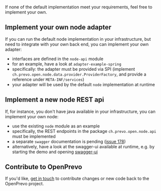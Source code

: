 If none of the default implementation meet your requirements, feel
free to implement your own. 


## Implement your own node adapter

If you can run the default node implementation in your infrastructure, but need to integrate with your own
back end, you can implement your own adapter:

- interfaces are defined in the `node-api` module
- for an example, have a look at `adapter-example-spring` 
- specifically: the adapter must be provided via SPI (implement `ch.prevo.open.node.data.provider.ProviderFactory`, 
and provide a reference under `META-INF/services`)
- your adapter will be used by the default `node` implementation at runtime


## Implement a new node REST api
If, for instance, you don't have java available in your infrastructure, you can implement your own node:

- use the existing `node` module as an example
- specifically, the REST endpoints in the package `ch.prevo.open.node.api` must be implemented
- a separate `swagger` documentation is pending ([issue 178](https://github.com/open-prevo/openprevo/issues/178))
- alternatively, have a look at the swagger-ui available at runtime, e.g. by starting the demo and 
opening [swagger-ui](http://localhost:8851/swagger-ui.html)


## Contribute to OpenPrevo

If you'd like, [get in touch](https://gitter.im/open-prevo/Lobby) to contribute changes or new code back to the OpenPrevo
project.
